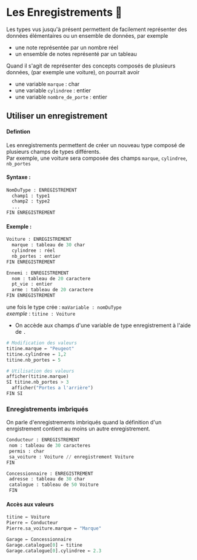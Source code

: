 # Les Enregistrements 💾

Les types vus jusqu'à présent permettent de facilement représenter des données élémentaires ou un ensemble de données, par exemple   
- une note représentée par un nombre réel  
- un ensemble de notes représenté par un tableau   

Quand il s'agit de représenter des concepts composés de plusieurs données, (par exemple une voiture), on pourrait avoir   
- une variable `marque` : char  
- une variable `cylindree` : entier  
- une variable `nombre_de_porte` : entier  
 ## Utiliser un enregistrement
 
  #### Defintion
 Les enregistrements permettent de créer un nouveau type composé de plusieurs champs de types différents.  
 Par exemple, une voiture sera composée des champs `marque`, `cylindree`, `nb_portes`
 
 #### Syntaxe : 
``` Python
NomDuType : ENREGISTREMENT
  champ1 : type1
  champ2 : type2
  ...
FIN ENREGISTREMENT
```
#### Exemple : 
``` Python
Voiture : ENREGISTREMENT
  marque : tableau de 30 char
  cylindree : réel
  nb_portes : entier
FIN ENREGISTREMENT
```
``` Python
Ennemi : ENREGISTREMENT
  nom : tableau de 20 caractere
  pt_vie : entier
  arme : tableau de 20 caractere
FIN ENREGISTREMENT
```
une fois le type crée : 
`maVariable : nomDuType`  
_exemple_ : `titine : Voiture`

 - On accède aux champs d'une variable de type enregistrement à l'aide de `.`
``` Python
# Modification des valeurs
titine.marque ← "Peugeot"
titine.cylindree ← 1,2
titine.nb_portes ← 5

# Utilisation des valeurs
afficher(titine.marque)
SI titine.nb_portes > 3
  afficher("Portes a l'arrière")
FIN SI
```

### Enregistrements imbriqués

On parle d'enregistrements imbriqués quand la définition d'un enrgistrement contient au moins un autre enregistrement.
``` Python
Conducteur : ENREGISTREMENT
 nom : tableau de 30 caracteres
 permis : char
 sa_voiture : Voiture // enregistrement Voiture
FIN
```

``` Python
Concessionnaire : ENREGISTREMENT
 adresse : tableau de 30 char
 catalogue : tableau de 50 Voiture
 FIN
 ```
 #### Accès aux valeurs
 ```Python
titine ← Voiture
Pierre ← Conducteur
Pierre.sa_voiture.marque ← "Marque"

Garage ← Concessionnaire
Garage.catalogue[0] ← titine
Garage.catalogue[0].cylindree ← 2.3
```
